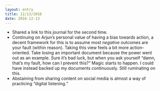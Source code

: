```yaml
---
layout: entry
title: 12/13/2016
date: 2016-12-13
---
```


- Shared a link to this journal for the second time.
- Continuing on Arjun’s personal value of having a bias towards action, a decent framework for this is to assume most *negative* outcomes are your fault (within reason). Taking this view feels a bit more action-oriented. Take losing an important document because the power went out as an example. Sure it’s bad luck, but when you ask yourself “damn, that’s my fault, how can I prevent this?“ Magic starts to happen. I could have instead backed up my documents continuously. Still ruminating on this.
- Abstaining from sharing content on social media is almost a way of practicing “digital listening.“
